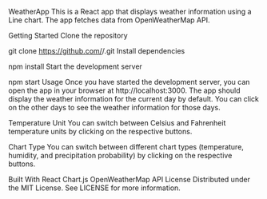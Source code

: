 WeatherApp
This is a React app that displays weather information using a Line chart. The app fetches data from OpenWeatherMap API.

Getting Started
Clone the repository

git clone https://github.com/<your-username>/<your-repo>.git
Install dependencies

npm install
Start the development server

npm start
Usage
Once you have started the development server, you can open the app in your browser at http://localhost:3000. The app should display the weather information for the current day by default. You can click on the other days to see the weather information for those days.

Temperature Unit
You can switch between Celsius and Fahrenheit temperature units by clicking on the respective buttons.

Chart Type
You can switch between different chart types (temperature, humidity, and precipitation probability) by clicking on the respective buttons.

Built With
React
Chart.js
OpenWeatherMap API
License
Distributed under the MIT License. See LICENSE for more information.
